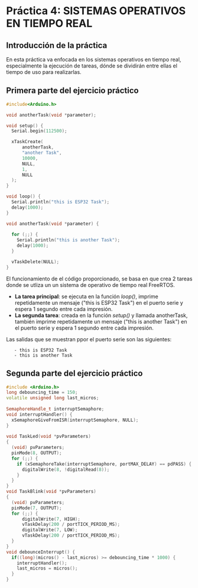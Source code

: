 # Práctica 4: SISTEMAS OPERATIVOS EN TIEMPO REAL
## Introducción de la práctica
En esta práctica va enfocada en los sistemas operativos en tiempo real, especialmente la ejecución de tareas, dónde se dividirán entre ellas el tiempo de uso para realizarlas.

## Primera parte del ejercicio práctico
```c++
#include<Arduino.h>

void anotherTask(void *parameter);

void setup() {
  Serial.begin(112500);

  xTaskCreate(
      anotherTask,     
      "another Task",  
      10000,           
      NULL,             
      1,               
      NULL              
  );
}

void loop() {
  Serial.println("this is ESP32 Task");
  delay(1000);
}

void anotherTask(void *parameter) {
  
  for (;;) {
    Serial.println("this is another Task");
    delay(1000);
  }

  vTaskDelete(NULL);
}
```
El funcionamiento de el código proporcionado, se basa en que crea 2 tareas donde se utliza un un sistema de operativo de tiempo real FreeRTOS.

- **La tarea principal**: se ejecuta en la función *loop()*, imprime repetidamente un mensaje ("this is ESP32 Task") en el puerto serie y espera 1 segundo entre cada impresión.
- **La segunda tarea**: creada en la función *setup()* y llamada anotherTask, también imprime repetidamente un mensaje ("this is another Task") en el puerto serie y espera 1 segundo entre cada impresión.

Las salidas que se muestran ppor el puerto serie son las siguientes:
```
   - this is ESP32 Task
   - this is another Task
```
## Segunda parte del ejercicio práctico
```c++
#include <Arduino.h>
long debouncing_time = 150; 
volatile unsigned long last_micros;
 
SemaphoreHandle_t interruptSemaphore;
void interruptHandler() {
  xSemaphoreGiveFromISR(interruptSemaphore, NULL);
}
 
void TaskLed(void *pvParameters)
{
  (void) pvParameters;
  pinMode(8, OUTPUT);
  for (;;) {
    if (xSemaphoreTake(interruptSemaphore, portMAX_DELAY) == pdPASS) {
      digitalWrite(8, !digitalRead(8));
    }
  }
}
void TaskBlink(void *pvParameters)
{
  (void) pvParameters;
  pinMode(7, OUTPUT);
  for (;;) {
      digitalWrite(7, HIGH);
      vTaskDelay(200 / portTICK_PERIOD_MS);
      digitalWrite(7, LOW);
      vTaskDelay(200 / portTICK_PERIOD_MS);
  }
}
void debounceInterrupt() {
  if((long)(micros() - last_micros) >= debouncing_time * 1000) {
    interruptHandler();
    last_micros = micros();
  }
}
```

